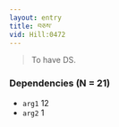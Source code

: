 ```yaml
---
layout: entry
title: བཅས་
vid: Hill:0472
---
```

> To have DS\.


### Dependencies (N = 21)
* `arg1` 12
* `arg2` 1
